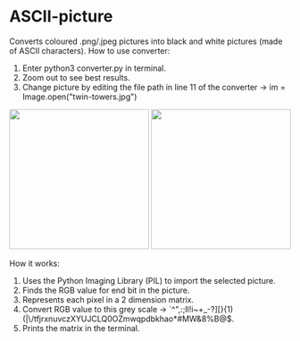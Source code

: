# ASCII-picture
Converts coloured .png/.jpeg pictures into black and white pictures (made of ASCII characters).
How to use converter: 
1)   Enter python3 converter.py in terminal.
2)   Zoom out to see best results.
3)   Change picture by editing the file path in line 11 of the converter 
     ->   im = Image.open("twin-towers.jpg")

<img src="https://github.com/yili288/ASCII-pic/blob/master/twin-towers.jpg"  height="250" />
<img src="https://github.com/yili288/ASCII-pic/blob/master/Black-white-twin-towers.png"  height="250" />

How it works:
1)   Uses the Python Imaging Library (PIL) to import the selected picture.
2)   Finds the RGB value for end bit in the picture.
3)   Represents each pixel in a 2 dimension matrix.
4)   Convert RGB value to this grey scale 
     ->  `^\",:;Il!i~+_-?][}{1)(|\\/tfjrxnuvczXYUJCLQ0OZmwqpdbkhao*#MW&8%B@$.
6)   Prints the matrix in the terminal.

